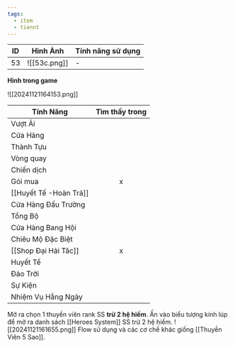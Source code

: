 ```yaml
---
tags:
  - item
  - tiennt
---
```


| ID  | Hình Ảnh     | Tính năng sử dụng |
| --- | ------------ | ----------------- |
| 53  | ![[53c.png]] | -                 |
**Hình trong game**

![[20241121164153.png]]

| Tính Năng              | Tìm thấy trong |
| ---------------------- | :------------: |
| Vượt Ải                |                |
| Cửa Hàng               |                |
| Thành Tựu              |                |
| Vòng quay              |                |
| Chiến dịch             |                |
| Gói mua                |       x        |
| [[Huyết Tế -Hoàn Trả]] |                |
| Cửa Hàng Đấu Trường    |                |
| Tổng Bộ                |                |
| Cửa Hàng Bang Hội      |                |
| Chiêu Mộ Đặc Biệt      |                |
| [[Shop Đại Hải Tăc]]   |       x        |
| Huyết Tế               |                |
| Đảo Trời               |                |
| Sự Kiện                |                |
| Nhiệm Vụ Hằng Ngày     |                |

Mở ra chọn 1 thuyền viên rank SS **trừ 2 hệ hiếm**. 
Ấn vào biểu tượng kính lúp để mở ra danh sách [[Heroes System]] SS trừ 2 hệ hiếm.
![[20241121161655.png]]
Flow sử dụng và các cơ chế khác giống [[Thuyền Viên 5 Sao]].

